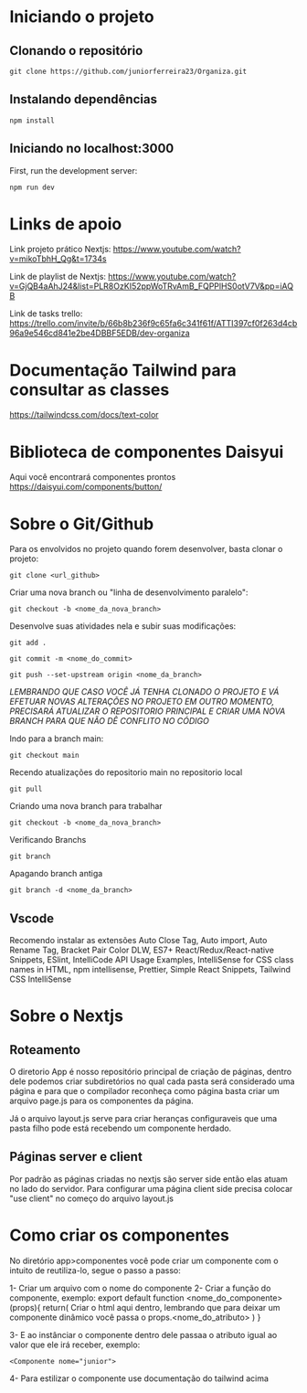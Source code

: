 # Iniciando o projeto

## Clonando o repositório
```
git clone https://github.com/juniorferreira23/Organiza.git

```

## Instalando dependências
```
npm install
```

## Iniciando no localhost:3000

First, run the development server:

```bash
npm run dev
```



# Links de apoio
Link projeto prático Nextjs:
https://www.youtube.com/watch?v=mikoTbhH_Qg&t=1734s

Link de playlist de Nextjs:
https://www.youtube.com/watch?v=GjQB4aAhJ24&list=PLR8OzKI52ppWoTRvAmB_FQPPlHS0otV7V&pp=iAQB

Link de tasks trello:
https://trello.com/invite/b/66b8b236f9c65fa6c341f61f/ATTI397cf0f263d4cb96a9e546cd841e2be4DBBF5EDB/dev-organiza


# Documentação Tailwind para consultar as classes
https://tailwindcss.com/docs/text-color

# Biblioteca de componentes Daisyui
Aqui você encontrará componentes prontos
https://daisyui.com/components/button/


# Sobre o Git/Github
Para os envolvidos no projeto quando forem desenvolver, basta clonar o projeto:

```
git clone <url_github>
```

Criar uma nova branch ou "linha de desenvolvimento paralelo":

```
git checkout -b <nome_da_nova_branch>
```

Desenvolve suas atividades nela e subir suas modificações:

```
git add .
```

```
git commit -m <nome_do_commit>
```

```
git push --set-upstream origin <nome_da_branch>
```

*LEMBRANDO QUE CASO VOCÊ JÁ TENHA CLONADO O PROJETO E VÁ EFETUAR NOVAS ALTERAÇÕES NO PROJETO EM OUTRO MOMENTO, PRECISARÁ ATUALIZAR O REPOSITORIO PRINCIPAL E CRIAR UMA NOVA BRANCH PARA QUE NÃO DÊ CONFLITO NO CÓDIGO*

Indo para a branch main:
```
git checkout main
```

Recendo atualizações do repositorio main no repositorio local
```
git pull
```

Criando uma nova branch para trabalhar
```
git checkout -b <nome_da_nova_branch>
```

Verificando Branchs
```
git branch
```

Apagando branch antiga
```
git branch -d <nome_da_branch>
```


## Vscode
Recomendo instalar as extensões Auto Close Tag, Auto import, Auto Rename Tag, Bracket Pair Color DLW, ES7+ React/Redux/React-native Snippets, ESlint, IntelliCode API Usage Examples, IntelliSense for CSS class names in HTML, npm intellisense, Prettier, Simple React Snippets, Tailwind CSS IntelliSense


# Sobre o Nextjs

## Roteamento
O diretorio App é nosso repositório principal de criação de páginas, dentro dele podemos criar subdiretórios no qual cada pasta será considerado uma página e para que o compilador reconheça como página basta criar um arquivo page.js para os componentes da página.

Já o arquivo layout.js serve para criar heranças configuraveis que uma pasta filho pode está recebendo um componente herdado.

## Páginas server e client

Por padrão as páginas criadas no nextjs são server side então elas atuam no lado do servidor.
Para configurar uma página client side precisa colocar "use client" no começo do arquivo layout.js

# Como criar os componentes

No diretório app>componentes você pode criar um componente com o intuito de reutiliza-lo, segue o passo a passo:

1- Criar um arquivo com o nome do componente
2- Criar a função do componente, exemplo:
    export default function <nome_do_componente>(props){
        return(
            Criar o html aqui dentro, lembrando que para deixar um componente
            dinâmico você passa o props.<nome_do_atributo> 
        )
    }

3- E ao instânciar o componente dentro dele passaa o atributo igual ao valor que ele irá
    receber, exemplo:

    <Componente nome="junior">

4- Para estilizar o componente use documentação do tailwind acima
